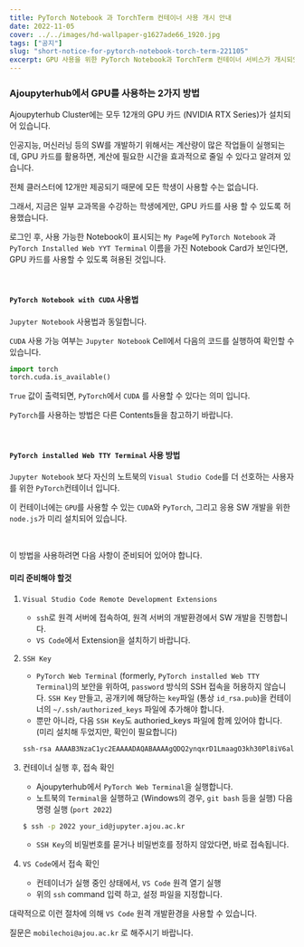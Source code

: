 ```yaml
---
title: PyTorch Notebook 과 TorchTerm 컨테이너 사용 개시 안내
date: 2022-11-05
cover: ../../images/hd-wallpaper-g1627ade66_1920.jpg
tags: ["공지"]
slug: "short-notice-for-pytorch-notebook-torch-term-221105"
excerpt: GPU 사용을 위한 PyTorch Notebook과 TorchTerm 컨테이너 서비스가 개시되었습니다.
---
```


### Ajoupyterhub에서 GPU를 사용하는 2가지 방법

Ajoupyterhub Cluster에는 모두 12개의 GPU 카드 (NVIDIA RTX Series)가 설치되어 있습니다.

인공지능, 머신러닝 등의 SW를 개발하기 위해서는 계산량이 많은 작업들이 실행되는데, GPU 카드를 활용하면, 
계산에 필요한 시간을 효과적으로 줄일 수 있다고 알려져 있습니다.

전체 클러스터에 12개만 제공되기 때문에 모든 학생이 사용할 수는 없습니다. 

그래서, 지금은 일부 교과목을 수강하는 학생에게만, GPU 카드를 사용 할 수 있도록 허용했습니다.

로그인 후, 사용 가능한 Notebook이 표시되는 `My Page`에 `PyTorch Notebook` 과 `PyTorch Installed Web YYT Terminal` 이름을 가진 Notebook Card가 보인다면, GPU 카드를 사용할 수 있도록 혀용된 것입니다.

<br/>

#### **`PyTorch Notebook with CUDA` 사용법**

`Jupyter Notebook` 사용법과 동일합니다.

`CUDA` 사용 가능 여부는 `Jupyter Notebook` Cell에서 다음의 코드를 실행하여 확인할 수 있습니다.

``` python
import torch
torch.cuda.is_available()
```

`True` 값이 출력되면, `PyTorch`에서 `CUDA` 를 사용할 수 있다는 의미 입니다.

`PyTorch`를 사용하는 방법은 다른 Contents들을 참고하기 바랍니다.

<br/>

#### **`PyTorch installed Web TTY Terminal` 사용 방법**

`Jupyter Notebook` 보다 자신의 노트북의 `Visual Studio Code`를 더 선호하는 사용자를 위한 `PyTorch`컨테이너 입니다.

이 컨테이너에는 `GPU`를 사용할 수 있는 `CUDA`와 `PyTorch`, 그리고 응용 SW 개발을 위한 `node.js`가 미리 설치되어 있습니다.

<br/>

이 방법을 사용하려면 다음 사항이 준비되어 있어야 합니다.



#### 미리 준비해야 할것


 1. `Visual Studio Code Remote Development Extensions`
    - `ssh`로 원격 서버에 접속하여, 원격 서버의 개발환경에서 SW 개발을 진행합니다.
    - `VS Code`에서 Extension을 설치하기 바랍니다.


 2. `SSH Key`
    - `PyTorch Web Terminal` (formerly, `PyTorch installed Web TTY Terminal`)의 보안을 위하여, `password` 방식의 SSH 접속을 허용하지 않습니다. `SSH Key` 만들고, 공개키에 해당하는 `key`파일 (통상 `id_rsa.pub`)을 컨테이너의 `~/.ssh/authorized_keys` 파일에 추가해야 합니다.
    - 뿐만 아니라, 다음 `SSH Key`도 authoried_keys 파일에 함께 있어야 합니다. (미리 설치해 두었지만, 확인이 필요합니다)

    ``` bash
    ssh-rsa AAAAB3NzaC1yc2EAAAADAQABAAAAgQDQ2ynqxrD1LmaagO3kh30Pl8iV6alE6VL/B0oo/T8tmi/xbVtkCrsPeS7C+NYc1fAkxgngho41Vx0fl+wPYEl4HJKznOFXx6WBwVfdXga90gnGGnv8VAgvBTgf/oLgYyB92jLCcZveA7Jo4p5yJHmcEssx+w+shIpjeGSq7ePAiw==
    ```


 3. 컨테이너 실행 후, 접속 확인
    - Ajoupyterhub에서 `PyTorch Web Terminal`을 실행합니다.
    - 노트북의 `Terminal`을 실행하고 (Windows의 경우, `git bash` 등을 실행) 다음 명령 실행 (`port 2022`)
    ``` bash
    $ ssh -p 2022 your_id@jupyter.ajou.ac.kr
    ``` 
    - `SSH Key`의 비밀번호를 묻거나 비밀번호를 정하지 않았다면, 바로 접속됩니다.


 4. `VS Code`에서 접속 확인
    - 컨테이너가 실행 중인 상태에서, `VS Code` 원격 열기 실행
    - 위의 `ssh` command 입력 하고, 설정 파일을 지정합니다.


대략적으로 이런 절차에 의해 `VS Code` 원격 개발환경을 사용할 수 있습니다.

질문은 `mobilechoi@ajou.ac.kr` 로 해주시기 바랍니다.
